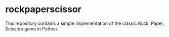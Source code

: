 # rockpaperscissor
This repository contains a simple implementation of the classic Rock, Paper, Scissors game in Python.
